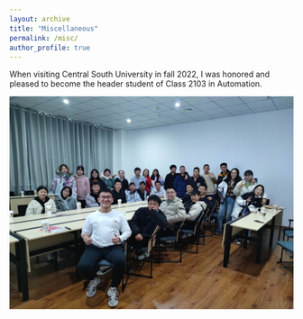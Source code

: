 ```yaml
---
layout: archive
title: "Miscellaneous"
permalink: /misc/
author_profile: true
---
```


When visiting Central South University in fall 2022, I was honored and pleased to become the header student of Class 2103 in Automation.

![Class of 2103, central south university](../images/csu_2103.jpg)
